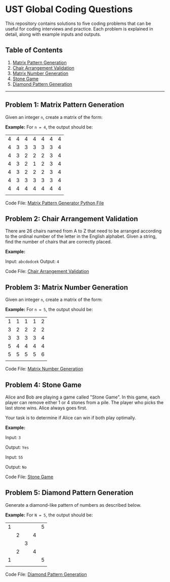 # UST Global Coding Questions

This repository contains solutions to five coding problems that can be useful for coding interviews and practice. Each problem is explained in detail, along with example inputs and outputs.

## Table of Contents

1. [Matrix Pattern Generation](#problem-1-matrix-pattern-generation)
2. [Chair Arrangement Validation](#problem-2-chair-arrangement-validation)
3. [Matrix Number Generation](#problem-3-matrix-number-generation)
4. [Stone Game](#problem-4-stone-game)
5. [Diamond Pattern Generation](#problem-5-diamond-pattern-generation)

---

## Problem 1: Matrix Pattern Generation

Given an integer `n`, create a matrix of the form:

**Example:**
For `n = 4`, the output should be:

|   |   |   |   |   |   |   |
|---|---|---|---|---|---|---|
| 4 | 4 | 4 | 4 | 4 | 4 | 4 |
| 4 | 3 | 3 | 3 | 3 | 3 | 4 |
| 4 | 3 | 2 | 2 | 2 | 3 | 4 |
| 4 | 3 | 2 | 1 | 2 | 3 | 4 |
| 4 | 3 | 2 | 2 | 2 | 3 | 4 |
| 4 | 3 | 3 | 3 | 3 | 3 | 4 |
| 4 | 4 | 4 | 4 | 4 | 4 | 4 |
|   |   |   |   |   |   |   |

Code File: [Matrix Pattern Generator Python File](./Question%201.py)

## Problem 2: Chair Arrangement Validation

There are 26 chairs named from A to Z that need to be arranged according to the ordinal number of the letter in the English alphabet. Given a string, find the number of chairs that are correctly placed.

**Example:**

Input: `abcdodcek`
Output: `4`

Code File: [Chair Arrangement Validation](./Question%202.py)

## Problem 3: Matrix Number Generation

Given an integer `n`, create a matrix of the form:

**Example:**
For `n = 5`, the output should be:

|   |   |   |   |   |
|---|---|---|---|---|
| 1 | 1 | 1 | 1 | 2 |
| 3 | 2 | 2 | 2 | 2 |
| 3 | 3 | 3 | 3 | 4 |
| 5 | 4 | 4 | 4 | 4 |
| 5 | 5 | 5 | 5 | 6 |
|   |   |   |   |   |

Code File: [Matrix Number Generation](./Question%203.py)

## Problem 4: Stone Game

Alice and Bob are playing a game called "Stone Game". In this game, each player can remove either 1 or 4 stones from a pile. The player who picks the last stone wins. Alice always goes first.

Your task is to determine if Alice can win if both play optimally.

**Example:**

Input: `3`

Output: `Yes`

Input: `55`

Output: `No`

Code File: [Stone Game](./Question%204.py)

## Problem 5: Diamond Pattern Generation

Generate a diamond-like pattern of numbers as described below.

**Example:**
For `N = 5`, the output should be:

|   |   |   |   |   |
|---|---|---|---|---|
| 1 |   |   |   | 5 |
|   | 2 |   | 4 |   |
|   |   | 3 |   |   |
|   | 2 |   | 4 |   |
| 1 |   |   |   | 5 |
|   |   |   |   |   |

Code File: [Diamond Pattern Generation](./Question%205.py)
